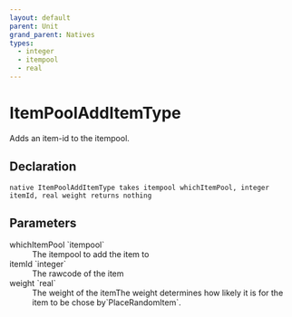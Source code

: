 ```yaml
---
layout: default
parent: Unit
grand_parent: Natives
types:
  - integer
  - itempool
  - real
---
```


# ItemPoolAddItemType
Adds an item-id to the itempool.

## Declaration

```
native ItemPoolAddItemType takes itempool whichItemPool, integer itemId, real weight returns nothing
```

## Parameters
<dl>
  <dt>whichItemPool `itempool`</dt>
  <dd>The itempool to add the item to</dd>

  <dt>itemId `integer`</dt>
  <dd>The rawcode of the item</dd>

  <dt>weight `real`</dt>
  <dd>The weight of the itemThe weight determines how likely it is for the item to be chose by`PlaceRandomItem`.</dd>
</dl>